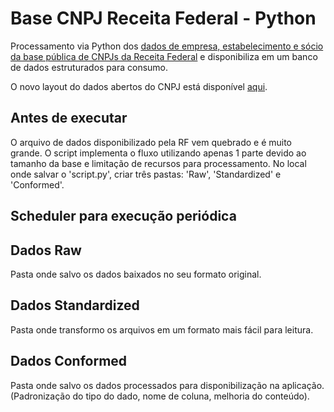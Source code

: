 # Base CNPJ Receita Federal - Python

Processamento via Python dos [dados de empresa, estabelecimento e sócio da base pública de CNPJs da Receita Federal](https://www.gov.br/receitafederal/pt-br/assuntos/orientacao-tributaria/cadastros/consultas/dados-publicos-cnpj) e disponibiliza em um banco de dados estruturados para consumo.

O novo layout do dados abertos do CNPJ  está disponível [aqui](https://www.gov.br/receitafederal/pt-br/assuntos/orientacaotributaria/cadastros/consultas/arquivos/NOVOLAYOUTDOSDADOSABERTOSDOCNPJ.pdf).


## Antes de executar
O arquivo de dados disponibilizado pela RF vem quebrado e é muito grande. O script implementa o fluxo utilizando apenas 1 parte devido ao tamanho da base e limitação de recursos para processamento.
No local onde salvar o 'script.py', criar três pastas: 'Raw', 'Standardized' e 'Conformed'.


## Scheduler para execução periódica


## Dados Raw
Pasta onde salvo os dados baixados no seu formato original.

## Dados Standardized
Pasta onde transformo os arquivos em um formato mais fácil para leitura.

## Dados Conformed
Pasta onde salvo os dados processados para disponibilização na aplicação.
(Padronização do tipo do dado, nome de coluna, melhoria do conteúdo).
